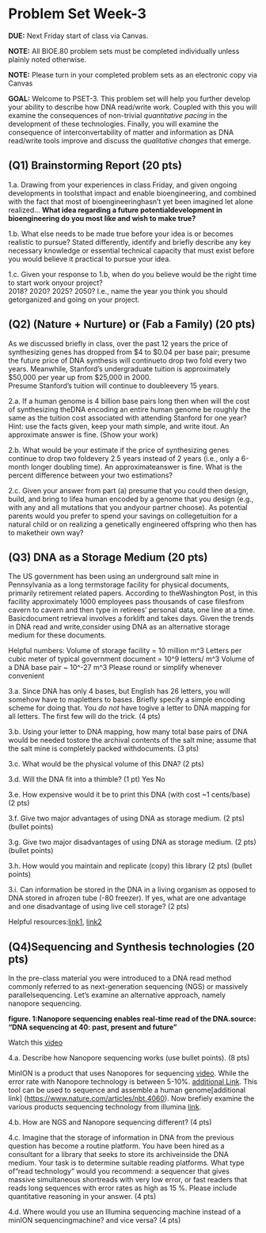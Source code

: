 # Problem Set Week-3

**DUE:** Next Friday start of class via Canvas.

**NOTE:** All BIOE.80 problem sets must be completed individually unless plainly noted otherwise.

**NOTE:** Please turn in your completed problem sets as an electronic copy via Canvas 

**GOAL:** Welcome to PSET-3. This problem set will help you further develop your ability to
describe how DNA read/write work. Coupled with this you will examine the consequences of
non-trivial *quantitative pacing* in the development of these technologies. 
Finally, you will examine the consequence of  interconvertability of matter and information as DNA read/write
tools improve and discuss the *qualitative changes* that emerge.

## (Q1) Brainstorming Report (20 pts)

1.a. Drawing from your experiences in class Friday, and given ongoing developments in toolsthat impact and 
enable bioengineering, and combined with the fact that most of bioengineeringhasn’t yet been imagined 
let alone realized... **What idea regarding a future potentialdevelopment in bioengineering do you most 
like and wish to make true?**

1.b. What else needs to be made true before your idea is or becomes realistic to pursue?
Stated differently, identify and briefly describe any key necessary knowledge or essential technical capacity 
that must exist before you would believe it practical to pursue your idea.

1.c. Given your response to 1.b, when do you believe would be the right time to start work onyour project?  
2018?  2020?  2025?  2050?  I.e., name the year you think you should getorganized and going on your project.

## (Q2) (Nature + Nurture) or (Fab a Family) (20 pts)

As we discussed briefly in class, over the past 12 years the price of synthesizing genes has dropped from $4 to $0.04 
per base pair; presume the future price of DNA synthesis will continueto drop two fold every two years. 
Meanwhile, Stanford’s undergraduate tuition is approximately $50,000 per year up from $25,000 in 2000.  
Presume Stanford’s tuition will continue to doubleevery 15 years.

2.a. If a human genome is 4 billion base pairs long then when will the cost of synthesizing theDNA encoding an entire human genome be roughly the same as the tuition cost associated with attending Stanford for one year? Hint: use the facts given, keep your math simple, and write itout. An approximate answer is fine. (Show your work)

2.b. What would be your estimate if the price of synthesizing genes continue to drop two foldevery 2.5 years instead of 2 years (i.e., only a 6-month longer doubling time). An approximateanswer is fine. 
What is the percent difference between your two estimations? 

2.c. Given your answer from part (a) presume that you could then design, build, and bring to lifea human encoded by a genome that you design (e.g., with any and all mutations that you andyour partner choose).  As potential parents would you prefer to spend your savings on collegetuition for a natural child or on realizing a genetically engineered offspring who then has to maketheir own way?

## (Q3) DNA as a Storage Medium (20 pts)

The US government has been using an underground salt mine in Pennsylvania as a long termstorage facility for physical documents, primarily retirement related papers. According to theWashington Post, in this facility approximately 1000 employees pass thousands of case filesfrom cavern to cavern and then type in retirees’ personal data, one line at a time. Basicdocument retrieval involves a forklift and takes days. Given the trends in DNA read and write,consider using DNA as an alternative storage medium for these documents.

Helpful numbers:
Volume of storage facility = 10 million m^3
Letters per cubic meter of typical government document = 10^9 letters/ m^3
Volume of a DNA base pair ~ 10^-27 m^3
Please round or simplify whenever convenient

3.a. Since DNA has only 4 bases, but English has 26 letters, you will somehow have to mapletters to bases. Briefly specify a simple encoding scheme for doing that. You *do not* have togive a letter to DNA mapping for all letters. 
The first few will do the trick. (4 pts)

3.b. Using your letter to DNA mapping, how many total base pairs of DNA would be needed tostore the archival contents of the salt mine; assume that the salt mine is completely packed withdocuments. (3 pts)

3.c. What would be the physical volume of this DNA? (2 pts)

3.d. Will the DNA fit into a thimble? (1 pt)        Yes        No

3.e. How expensive would it be to print this DNA (with cost ~1 cents/base) (2 pts)

3.f. Give two major advantages of using DNA as storage medium. (2 pts) (bullet points)

3.g. Give two major disadvantages of using DNA as storage medium. (2 pts) (bullet points)

3.h. How would you maintain and replicate (copy) this library (2 pts) (bullet points)

3.i. Can information be stored in the DNA in a living organism as opposed to DNA stored in afrozen tube (-80 freezer). 
If yes, what are one advantage and one disadvantage of using live cell storage? (2 pts)

Helpful resources:[link1](https://www.nature.com/news/how-dna-could-store-all-the-world-s-data-1.20496), [link2](https://wyss.harvard.edu/taking-cells-out-to-the-movies-with-new-crispr-technology/)

## (Q4)Sequencing and Synthesis technologies (20 pts)

In the pre-class material you were introduced to a DNA read method commonly referred to as next-generation sequencing (NGS) or massively parallelsequencing. Let’s examine an alternative approach, namely nanopore sequencing.

**figure. 1:Nanopore sequencing enables real-time read of the DNA.​source​: “DNA sequencing at 40: past, present and future”**

Watch this [video](https://nanoporetech.com/resource-centre/videos/nanopore-dna-sequencing)

4.a. Describe how Nanopore sequencing works (use bullet points). (8 pts)

MinION is a product that uses Nanopores for sequencing [video](https://nanoporetech.com/products/minion). 
While the error rate with Nanopore technology is between 5-10%. [additional Link](https://f1000research.com/articles/6-760/v1). This tool can be used to sequence and assemble a human genome[additional link] (https://www.nature.com/articles/nbt.4060).  Now brefiely examine the various products sequencing technology from illumina [link](https://www.illumina.com/systems/sequencing-platforms/comparison-tool.html).

4.b. How are NGS and Nanopore sequencing different? (4 pts)

4.c. Imagine that the storage of information in DNA from the previous question has become a routine platform. 
You have been hired as a consultant for a library that seeks to store its archiveinside the DNA medium. 
Your task is to determine suitable reading platforms. What type of“read technology” would you recommend: 
a sequencer that gives massive simultaneous shortreads with very low error, 
or fast readers that reads long sequences with error rates as high as 15 %. 
Please include quantitative reasoning in your answer.  (4 pts)

4.d. Where would you use an Illumina sequencing machine instead of a minION sequencingmachine? and vice versa? (4 pts)
